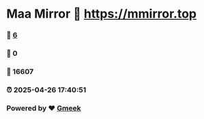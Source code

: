 # Maa Mirror :link: https://mmirror.top 
### :page_facing_up: [6](https://mmirror.top/tag.html) 
### :speech_balloon: 0 
### :hibiscus: 16607 
### :alarm_clock: 2025-04-26 17:40:51 
### Powered by :heart: [Gmeek](https://github.com/Meekdai/Gmeek)
